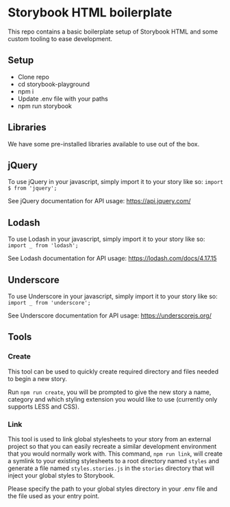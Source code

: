 # Storybook HTML boilerplate

This repo contains a basic boilerplate setup of Storybook HTML and some custom tooling to ease development.


## Setup

* Clone repo
* cd storybook-playground
* npm i
* Update .env file with your paths
* npm run storybook


## Libraries

We have some pre-installed libraries available to use out of the box.

## jQuery

To use jQuery in your javascript, simply import it to your story like so: `import $ from 'jquery';`

See jQuery documentation for API usage: https://api.jquery.com/


## Lodash

To use Lodash in your javascript, simply import it to your story like so: `import _ from 'lodash';`

See Lodash documentation for API usage: https://lodash.com/docs/4.17.15

## Underscore

To use Underscore in your javascript, simply import it to your story like so: `import _ from 'underscore';`

See Underscore documentation for API usage: https://underscorejs.org/


## Tools

### Create

This tool can be used to quickly create required directory and files needed to begin a new story.

Run `npm run create`, you will be prompted to give the new story a name, category and which styling extension you would like to use (currently only supports LESS and CSS).

### Link

This tool is used to link global stylesheets to your story from an external project so that you can easily recreate a similar development environment that you would normally work with. This command, `npm run link`, will create a symlink to your existing stylesheets to a root directory named `styles` and generate a file named `styles.stories.js` in the `stories` directory that will inject your global styles to Storybook.

Please specify the path to your global styles directory in your .env file and the file used as your entry point.
